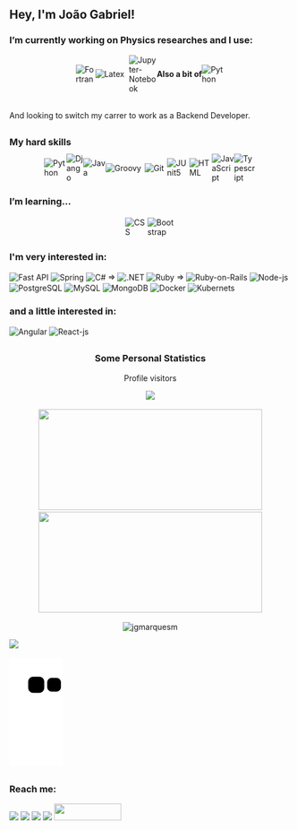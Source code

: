 <h2> Hey, I'm João Gabriel! </h2>
 <h3>I’m currently working on Physics researches and I use:</h3>
  <div style="display: flex; justify-content: center; align-items: center">
   <img align="center" width="35px" src="https://upload.wikimedia.org/wikipedia/commons/b/b8/Fortran_logo.svg" title="Fortran">
   <img align="center" width="60px" src="https://cdn.jsdelivr.net/gh/devicons/devicon/icons/latex/latex-original.svg" title="Latex">
   <img align="center" width="50px" src="https://upload.wikimedia.org/wikipedia/commons/3/38/Jupyter_logo.svg" title="Jupyter-Notebook">
   <p><b>Also a bit of</b></p>
   <img align="center" width="41px" src="https://cdn.worldvectorlogo.com/logos/python-5.svg" title="Python">
  </div>
  <br>
  <p>And looking to switch my carrer to work as a Backend Developer.</p>

##
<h3>My hard skills </h3> 
 <div style="display: flex; justify-content: center; align-items: center; height: 40px">
   <img align="center" width="40px" src="https://cdn.worldvectorlogo.com/logos/python-5.svg" title="Python">
   <img align="center" width="30px" src="https://cdn.worldvectorlogo.com/logos/django.svg" title="Django">
   <img align="center" width="40px" src="https://cdn.worldvectorlogo.com/logos/java-4.svg" title="Java">
   <img align="center" width="70px" src="https://upload.wikimedia.org/wikipedia/commons/3/36/Groovy-logo.svg" title="Groovy">
   <img align="center" width="40px" src="https://cdn.worldvectorlogo.com/logos/git-icon.svg" title="Git">
   <img align="center" width="40px" src="https://junit.org/junit5/assets/img/junit5-logo.png" title="JUnit5">
   <img align="center" width="40px" src="https://cdn.jsdelivr.net/gh/devicons/devicon/icons/html5/html5-original.svg" title="HTML">
   <img align="center" width="40px" src="https://cdn.jsdelivr.net/gh/devicons/devicon/icons/javascript/javascript-original.svg" title="JavaScript">
   <img align="center" width="40px" src="https://cdn.worldvectorlogo.com/logos/typescript-2.svg" title="Typescript">
  </div>

##
 <h3> I’m learning... </h3> 
  <div style="display: flex; justify-content: center; align-items: center; height: 40px">
  <img align="center" width="40px" src="https://cdn.jsdelivr.net/gh/devicons/devicon/icons/css3/css3-original.svg" title="CSS">
  <img align="center" width="50px" src="https://cdn.worldvectorlogo.com/logos/bootstrap-5-1.svg" title="Bootstrap">
  </div>

 <h3>I'm very interested in: </h3>
  <div style="display: inline_block">
   <img align="center" width="35px" src="https://cdn.worldvectorlogo.com/logos/fastapi.svg" title="Fast API">
   <img align="center" width="35px" src="https://cdn.worldvectorlogo.com/logos/spring-3.svg" title="Spring">
   <img align="center" width="35px" src="https://cdn.worldvectorlogo.com/logos/c--4.svg" title="C#"> =>
   <img align="center" width="50px" src="https://cdn.worldvectorlogo.com/logos/netframework-1.svg" title=".NET">
   <img align="center" width="35px" src="https://cdn.worldvectorlogo.com/logos/ruby.svg" title="Ruby"> =>
   <img align="center" width="50px" src="https://cdn.worldvectorlogo.com/logos/rails-1.svg" title="Ruby-on-Rails">   
   <img align="center" width="40px" src="https://cdn.jsdelivr.net/gh/devicons/devicon/icons/nodejs/nodejs-original.svg" title="Node-js">
   <img align="center" width="40px" src="https://cdn.worldvectorlogo.com/logos/postgresql.svg" title="PostgreSQL">
   <img align="center" width="40px" src="https://cdn.jsdelivr.net/gh/devicons/devicon/icons/mysql/mysql-original.svg" title="MySQL">
   <img align="center" width="40px" src="https://cdn.jsdelivr.net/gh/devicons/devicon/icons/mongodb/mongodb-original.svg" title="MongoDB">
   <img align="center" width="80px" src="https://cdn.worldvectorlogo.com/logos/docker-3.svg" title="Docker">
   <img align="center" width="40px" src="https://cdn.worldvectorlogo.com/logos/kubernets.svg" title="Kubernets">
  </div>
 <h3>and a little interested in: </h3>
  <div style="display: inline_block">
  <img align="center" width="40px" src="https://cdn.worldvectorlogo.com/logos/angular-icon-1.svg" title="Angular">
  <img align="center" width="40px" src="https://cdn.jsdelivr.net/gh/devicons/devicon/icons/react/react-original.svg" title="React-js"> 
  </div>
  
##
 <h3 align="center"> Some Personal Statistics </h3>
  <p align="center"> Profile visitors</p>
  <!-- visitors count  -->

 <p align="center" >   
  <img src="https://profile-counter.glitch.me/jgmarquesm/count.svg" />  
 </p>
 <div align="center">
  <a href="https://github.com/jgmarquesm"></a>
  <img height="180em" width="400" src="https://github-readme-stats.vercel.app/api?username=jgmarquesm&show_icons=true&theme=gruvbox&include_all_commits=true&count_private=true"/>
  <img height="180em" width="400" src="https://github-readme-stats.vercel.app/api/top-langs/?username=jgmarquesm&layout=compact&langs_count=7&theme=gruvbox"/>
 </div>

 <p align="center"><img src="https://github-readme-streak-stats.herokuapp.com/?user=jgmarquesm&theme=dark" alt="jgmarquesm" /></p>
 <img src="https://activity-graph.herokuapp.com/graph?username=jgmarquesm&bg_color=1c1c1c&color=FFE4B5&line=FF7F00&point=FF4500&area=true&hide_border=true">
 
 ![Snake animation](https://github.com/jgmarquesm/jgmarquesm/blob/output/github-contribution-grid-snake.svg)  

##
 <h3> Reach me: </h3>
  <div>
   <a href = "mailto:joaogabrielmarques@discente.ufg.br"><img width="40px" src="https://cdn.worldvectorlogo.com/logos/official-gmail-icon-2020-.svg" target="_blank"></a>
   <a href="https://www.linkedin.com/in/jgmarquesm" target="_blank"><img width="40px" src="https://cdn.jsdelivr.net/gh/devicons/devicon/icons/linkedin/linkedin-original.svg" target="_blank"></a> 
   <a href = "https://pt.stackoverflow.com/users/285047/jgmarquesm"><img width="35px" src="https://cdn.worldvectorlogo.com/logos/stack-overflow.svg" target="_blank"></a>
   <a href = "https://www.codewars.com/users/jgmarquesm"><img src="https://www.codewars.com/users/jgmarquesm/badges/micro" target="_blank"></a>
   <a href = "https://web.dio.me/users/joaogabrielmarques"><img height="30" width="120" src="https://raw.githubusercontent.com/brunoemferreira/DIO-jogo-da-cobrinha-Javascript/main/Assets/logo-sm-white.png" target="_blank"></a>
  </div>

